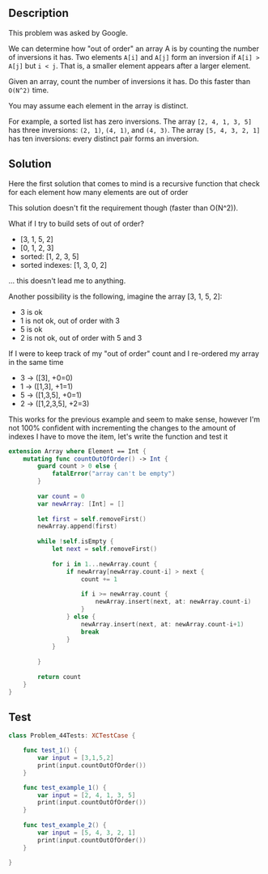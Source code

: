 ## Description

This problem was asked by Google.

We can determine how "out of order" an array A is by counting the number of inversions it has. Two elements `A[i]` and `A[j]` form an inversion if `A[i] > A[j]` but `i < j`. That is, a smaller element appears after a larger element.

Given an array, count the number of inversions it has. Do this faster than `O(N^2)` time.

You may assume each element in the array is distinct.

For example, a sorted list has zero inversions. The array `[2, 4, 1, 3, 5]` has three inversions: `(2, 1)`, `(4, 1)`, and `(4, 3)`. The array `[5, 4, 3, 2, 1]` has ten inversions: every distinct pair forms an inversion.

## Solution

Here the first solution that comes to mind is a recursive function that check for each element how many elements are out of order
 
This solution doesn't fit the requirement though (faster than O(N^2)).

What if I try to build sets of out of order?

- [3, 1, 5, 2]
- [0, 1, 2, 3]
- sorted: [1, 2, 3, 5]
- sorted indexes: [1, 3, 0, 2]

... this doesn't lead me to anything.

Another possibility is the following, imagine the array [3, 1, 5, 2]:

- 3 is ok
- 1 is not ok, out of order with 3
- 5 is ok
- 2 is not ok, out of order with 5 and 3

If I were to keep track of my "out of order" count and I re-ordered my array in the same time

- 3 -> ([3], +0=0)
- 1 -> ([1,3], +1=1)
- 5 -> ([1,3,5], +0=1)
- 2 -> ([1,2,3,5], +2=3)

This works for the previous example and seem to make sense, however I'm not 100% confident with incrementing the changes to the amount of indexes I have to move the item, let's write the function and test it

```swift
extension Array where Element == Int {
    mutating func countOutOfOrder() -> Int {
        guard count > 0 else {
            fatalError("array can't be empty")
        }
        
        var count = 0
        var newArray: [Int] = []
        
        let first = self.removeFirst()
        newArray.append(first)
        
        while !self.isEmpty {
            let next = self.removeFirst()
            
            for i in 1...newArray.count {
                if newArray[newArray.count-i] > next {
                    count += 1
                    
                    if i >= newArray.count {
                        newArray.insert(next, at: newArray.count-i)
                    }
                } else {
                    newArray.insert(next, at: newArray.count-i+1)
                    break
                }
            }
            
        }
        
        return count
    }
}
```

## Test

```swift
class Problem_44Tests: XCTestCase {

    func test_1() {
        var input = [3,1,5,2]
        print(input.countOutOfOrder())
    }

    func test_example_1() {
        var input = [2, 4, 1, 3, 5]
        print(input.countOutOfOrder())
    }
    
    func test_example_2() {
        var input = [5, 4, 3, 2, 1]
        print(input.countOutOfOrder())
    }

}
```